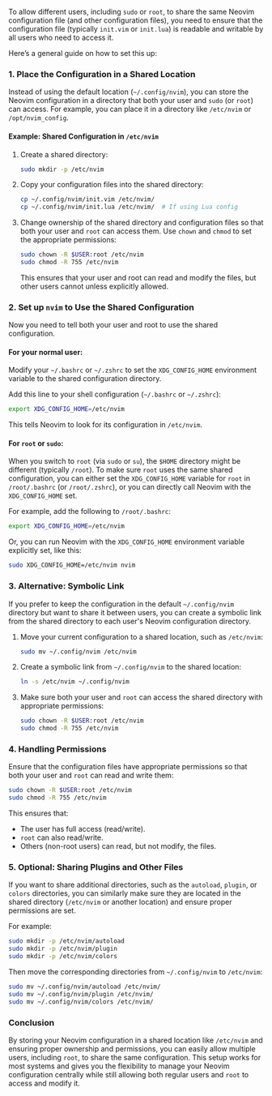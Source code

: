 To allow different users, including `sudo` or `root`, to share the same Neovim configuration file (and other configuration files), you need to ensure that the configuration file (typically `init.vim` or `init.lua`) is readable and writable by all users who need to access it.

Here’s a general guide on how to set this up:

### 1. **Place the Configuration in a Shared Location**

Instead of using the default location (`~/.config/nvim`), you can store the Neovim configuration in a directory that both your user and `sudo` (or `root`) can access. For example, you can place it in a directory like `/etc/nvim` or `/opt/nvim_config`.

#### Example: Shared Configuration in `/etc/nvim`

1. Create a shared directory:

   ```bash
   sudo mkdir -p /etc/nvim
   ```

2. Copy your configuration files into the shared directory:

   ```bash
   cp ~/.config/nvim/init.vim /etc/nvim/
   cp ~/.config/nvim/init.lua /etc/nvim/  # If using Lua config
   ```

3. Change ownership of the shared directory and configuration files so that both your user and `root` can access them. Use `chown` and `chmod` to set the appropriate permissions:

   ```bash
   sudo chown -R $USER:root /etc/nvim
   sudo chmod -R 755 /etc/nvim
   ```

   This ensures that your user and root can read and modify the files, but other users cannot unless explicitly allowed.

### 2. **Set up `nvim` to Use the Shared Configuration**

Now you need to tell both your user and root to use the shared configuration.

#### For your normal user:
Modify your `~/.bashrc` or `~/.zshrc` to set the `XDG_CONFIG_HOME` environment variable to the shared configuration directory.

Add this line to your shell configuration (`~/.bashrc` or `~/.zshrc`):

```bash
export XDG_CONFIG_HOME=/etc/nvim
```

This tells Neovim to look for its configuration in `/etc/nvim`.

#### For `root` or `sudo`:
When you switch to `root` (via `sudo` or `su`), the `$HOME` directory might be different (typically `/root`). To make sure `root` uses the same shared configuration, you can either set the `XDG_CONFIG_HOME` variable for `root` in `/root/.bashrc` (or `/root/.zshrc`), or you can directly call Neovim with the `XDG_CONFIG_HOME` set.

For example, add the following to `/root/.bashrc`:

```bash
export XDG_CONFIG_HOME=/etc/nvim
```

Or, you can run Neovim with the `XDG_CONFIG_HOME` environment variable explicitly set, like this:

```bash
sudo XDG_CONFIG_HOME=/etc/nvim nvim
```

### 3. **Alternative: Symbolic Link**

If you prefer to keep the configuration in the default `~/.config/nvim` directory but want to share it between users, you can create a symbolic link from the shared directory to each user's Neovim configuration directory.

1. Move your current configuration to a shared location, such as `/etc/nvim`:
   
   ```bash
   sudo mv ~/.config/nvim /etc/nvim
   ```

2. Create a symbolic link from `~/.config/nvim` to the shared location:

   ```bash
   ln -s /etc/nvim ~/.config/nvim
   ```

3. Make sure both your user and `root` can access the shared directory with appropriate permissions:

   ```bash
   sudo chown -R $USER:root /etc/nvim
   sudo chmod -R 755 /etc/nvim
   ```

### 4. **Handling Permissions**
Ensure that the configuration files have appropriate permissions so that both your user and `root` can read and write them:

```bash
sudo chown -R $USER:root /etc/nvim
sudo chmod -R 755 /etc/nvim
```

This ensures that:
- The user has full access (read/write).
- `root` can also read/write.
- Others (non-root users) can read, but not modify, the files.

### 5. **Optional: Sharing Plugins and Other Files**

If you want to share additional directories, such as the `autoload`, `plugin`, or `colors` directories, you can similarly make sure they are located in the shared directory (`/etc/nvim` or another location) and ensure proper permissions are set.

For example:

```bash
sudo mkdir -p /etc/nvim/autoload
sudo mkdir -p /etc/nvim/plugin
sudo mkdir -p /etc/nvim/colors
```

Then move the corresponding directories from `~/.config/nvim` to `/etc/nvim`:

```bash
sudo mv ~/.config/nvim/autoload /etc/nvim/
sudo mv ~/.config/nvim/plugin /etc/nvim/
sudo mv ~/.config/nvim/colors /etc/nvim/
```

### Conclusion

By storing your Neovim configuration in a shared location like `/etc/nvim` and ensuring proper ownership and permissions, you can easily allow multiple users, including `root`, to share the same configuration. This setup works for most systems and gives you the flexibility to manage your Neovim configuration centrally while still allowing both regular users and `root` to access and modify it.
